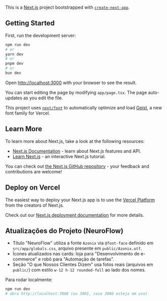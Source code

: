 This is a [Next.js](https://nextjs.org) project bootstrapped with [`create-next-app`](https://nextjs.org/docs/app/api-reference/cli/create-next-app).

## Getting Started

First, run the development server:

```bash
npm run dev
# or
yarn dev
# or
pnpm dev
# or
bun dev
```

Open [http://localhost:3000](http://localhost:3000) with your browser to see the result.

You can start editing the page by modifying `app/page.tsx`. The page auto-updates as you edit the file.

This project uses [`next/font`](https://nextjs.org/docs/app/building-your-application/optimizing/fonts) to automatically optimize and load [Geist](https://vercel.com/font), a new font family for Vercel.

## Learn More

To learn more about Next.js, take a look at the following resources:

- [Next.js Documentation](https://nextjs.org/docs) - learn about Next.js features and API.
- [Learn Next.js](https://nextjs.org/learn) - an interactive Next.js tutorial.

You can check out [the Next.js GitHub repository](https://github.com/vercel/next.js) - your feedback and contributions are welcome!

## Deploy on Vercel

The easiest way to deploy your Next.js app is to use the [Vercel Platform](https://vercel.com/new?utm_medium=default-template&filter=next.js&utm_source=create-next-app&utm_campaign=create-next-app-readme) from the creators of Next.js.

Check out our [Next.js deployment documentation](https://nextjs.org/docs/app/building-your-application/deploying) for more details.

## Atualizações do Projeto (NeuroFlow)

- Título "NeuroFlow" utiliza a fonte `Azonix` via `@font-face` definido em `src/app/globals.css`, arquivo presente em `public/Azonix.otf`.
- Ícones atualizados nas cards: loja para "Desenvolvimento de e-commerce" e robô para "Automação de tarefas".
- Seção "O que Nossos Clientes Dizem" usa fotos reais (arquivos em `public/`) com estilo `w-12 h-12 rounded-full` ao lado dos nomes.

Para rodar localmente:

```bash
npm run dev
# abra http://localhost:3000 (ou 3001, caso 3000 esteja em uso)
```
